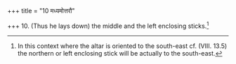 +++
title = "10 मध्यमोत्तरौ"

+++
10. (Thus he lays down) the middle and the left enclosing sticks.[^1]   

[^1]: In this context where the altar is oriented to the south-east cf.
(VIII. 13.5) the northern or left enclosing stick will be actually to
the south-east. 
